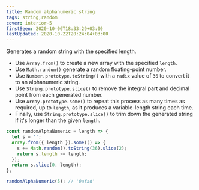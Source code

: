 ```yaml
---
title: Random alphanumeric string
tags: string,random
cover: interior-5
firstSeen: 2020-10-06T18:33:29+03:00
lastUpdated: 2020-10-22T20:24:04+03:00
---
```


Generates a random string with the specified length.

- Use `Array.from()` to create a new array with the specified `length`.
- Use `Math.random()` generate a random floating-point number.
- Use `Number.prototype.toString()` with a `radix` value of `36` to convert it to an alphanumeric string.
- Use `String.prototype.slice()` to remove the integral part and decimal point from each generated number.
- Use `Array.prototype.some()` to repeat this process as many times as required, up to `length`, as it produces a variable-length string each time.
- Finally, use `String.prototype.slice()` to trim down the generated string if it's longer than the given `length`.

```js
const randomAlphaNumeric = length => {
  let s = '';
  Array.from({ length }).some(() => {
    s += Math.random().toString(36).slice(2);
    return s.length >= length;
  });
  return s.slice(0, length);
};
```

```js
randomAlphaNumeric(5); // '0afad'
```
